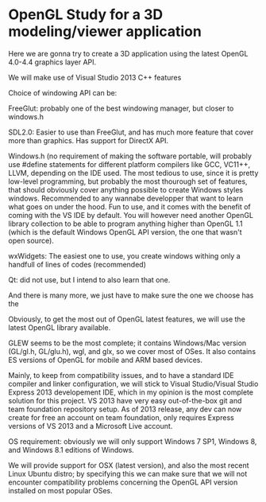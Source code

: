 OpenGL Study for a 3D modeling/viewer application
==================================================


Here we are gonna try to create a 3D application using the latest OpenGL 4.0-4.4 graphics layer API.

We will make use of Visual Studio 2013 C++ features

Choice of windowing API can be:


FreeGlut: probably one of the best windowing manager, but closer to windows.h

SDL2.0: Easier to use than FreeGlut, and has much more feature that cover more than graphics. Has support for DirectX API.

Windows.h (no requirement of making the software portable, will probably use #define statements for different platform compilers like GCC, VC11++, LLVM, depending on the IDE used. The most tedious to use, since it is pretty low-level programming, but probably the most thourough set of features, that should obviously cover anything possible to create Windows styles windows. Recommended to any wannabe developper that want to learn what goes on under the hood. Fun to use, and it comes with the benefit of coming with the VS IDE by default. You will however need another OpenGL library collection to be able to program anything higher than OpenGL 1.1 (which is the default Windows OpenGL API version, the one that wasn't open source). 

wxWidgets: The easiest one to use, you create windows withing only a handfull of lines of codes (recommended)

Qt: did not use, but I intend to also learn that one.

And there is many more, we just have to make sure the one we choose has the 

Obviously, to get the most out of OpenGL latest features, we will use the latest OpenGL library available.

GLEW seems to be the most complete; it contains Windows/Mac version (GL/gl.h, GL/glu.h), wgl, and glx, so we cover most of OSes. It also contains ES versions of OpenGL for mobile and ARM based devices.

Mainly, to keep from compatibility issues, and to have a standard IDE compiler and linker configuration, we will stick to Visual Studio/Visual Studio Express 2013 developement IDE, which in my opinion is the most complete solution for this project. VS 2013 have very easy out-of-the-box git and team foundation repository setup. As of 2013 release, any dev can now create for free an account on team foundation, only requires Express versions of VS 2013 and a Microsoft Live account.

OS requirement: obviously we will only support Windows 7 SP1, Windows 8, and Windows 8.1 editions of Windows.

We will provide support for OSX (latest version), and also the most recent Linux Ubuntu distro; by specifying this we can make sure that we will not encounter compatibility problems concerning the OpenGL API version installed on most popular OSes.
